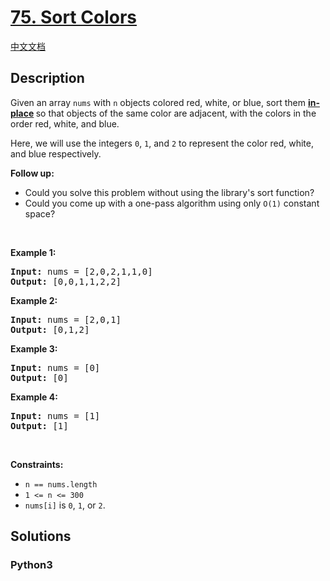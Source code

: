 # [75. Sort Colors](https://leetcode.com/problems/sort-colors)

[中文文档](/leetcode/0000-0099/0075.Sort%20Colors/README.md)

## Description

<p>Given an array <code>nums</code> with <code>n</code> objects colored red, white, or blue, sort them <strong><a href="https://en.wikipedia.org/wiki/In-place_algorithm" target="_blank">in-place</a>&nbsp;</strong>so that objects of the same color are adjacent, with the colors in the order red, white, and blue.</p>

<p>Here, we will use the integers <code>0</code>, <code>1</code>, and <code>2</code> to represent the color red, white, and blue respectively.</p>

<p><strong>Follow up:</strong></p>

<ul>
	<li>Could you&nbsp;solve this problem without using&nbsp;the library&#39;s sort function?</li>
	<li>Could you come up with a&nbsp;one-pass algorithm using only <code>O(1)</code> constant space?</li>
</ul>

<p>&nbsp;</p>
<p><strong>Example 1:</strong></p>
<pre><strong>Input:</strong> nums = [2,0,2,1,1,0]
<strong>Output:</strong> [0,0,1,1,2,2]
</pre><p><strong>Example 2:</strong></p>
<pre><strong>Input:</strong> nums = [2,0,1]
<strong>Output:</strong> [0,1,2]
</pre><p><strong>Example 3:</strong></p>
<pre><strong>Input:</strong> nums = [0]
<strong>Output:</strong> [0]
</pre><p><strong>Example 4:</strong></p>
<pre><strong>Input:</strong> nums = [1]
<strong>Output:</strong> [1]
</pre>
<p>&nbsp;</p>
<p><strong>Constraints:</strong></p>

<ul>
	<li><code>n == nums.length</code></li>
	<li><code>1 &lt;= n &lt;= 300</code></li>
	<li><code>nums[i]</code> is <code>0</code>, <code>1</code>, or <code>2</code>.</li>
</ul>


## Solutions

<!-- tabs:start -->

### **Python3**

```python

```

<!-- tabs:end -->
